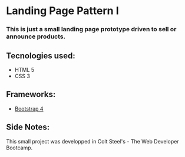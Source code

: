 # Landing Page Pattern I

### This is just a small landing page prototype driven to sell or announce products.

## Tecnologies used:

- HTML 5
- CSS 3

## Frameworks:

- [Bootstrap 4](https://getbootstrap.com/)

## Side Notes:

This small project was developped in Colt Steel's - The Web Developer Bootcamp.
